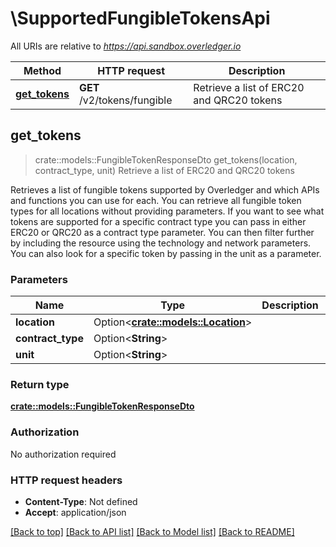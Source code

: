 # \SupportedFungibleTokensApi

All URIs are relative to *https://api.sandbox.overledger.io*

Method | HTTP request | Description
------------- | ------------- | -------------
[**get_tokens**](SupportedFungibleTokensApi.md#get_tokens) | **GET** /v2/tokens/fungible | Retrieve a list of ERC20 and QRC20 tokens



## get_tokens

> crate::models::FungibleTokenResponseDto get_tokens(location, contract_type, unit)
Retrieve a list of ERC20 and QRC20 tokens

Retrieves a list of fungible tokens supported by Overledger and which APIs and functions you can use for each. You can retrieve all fungible token types for all locations without providing parameters. If you want to see what tokens are supported for a specific contract type you can pass in either ERC20 or QRC20 as a contract type parameter. You can then filter further by including the resource using the technology and network parameters. You can also look for a specific token by passing in the unit as a parameter.

### Parameters


Name | Type | Description  | Required | Notes
------------- | ------------- | ------------- | ------------- | -------------
**location** | Option<[**crate::models::Location**](.md)> |  |  |
**contract_type** | Option<**String**> |  |  |
**unit** | Option<**String**> |  |  |

### Return type

[**crate::models::FungibleTokenResponseDto**](FungibleTokenResponseDTO.md)

### Authorization

No authorization required

### HTTP request headers

- **Content-Type**: Not defined
- **Accept**: application/json

[[Back to top]](#) [[Back to API list]](../README.md#documentation-for-api-endpoints) [[Back to Model list]](../README.md#documentation-for-models) [[Back to README]](../README.md)

